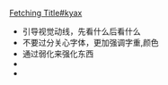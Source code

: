 [Fetching Title#kyax](https://www.youtube.com/watch?v=QePKvqLIsP0)

- 引导视觉动线，先看什么后看什么
- 不要过分关心字体，更加强调字重,颜色
- 通过弱化来强化东西
- 
- 